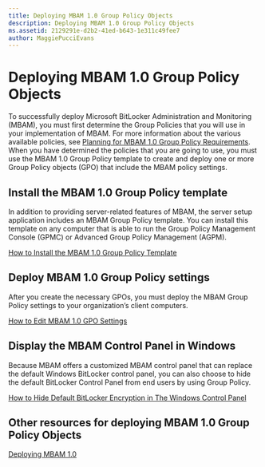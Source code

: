 ```yaml
---
title: Deploying MBAM 1.0 Group Policy Objects
description: Deploying MBAM 1.0 Group Policy Objects
ms.assetid: 2129291e-d2b2-41ed-b643-1e311c49fee7
author: MaggiePucciEvans
---
```


# Deploying MBAM 1.0 Group Policy Objects


To successfully deploy Microsoft BitLocker Administration and Monitoring (MBAM), you must first determine the Group Policies that you will use in your implementation of MBAM. For more information about the various available policies, see [Planning for MBAM 1.0 Group Policy Requirements](planning-for-mbam-10-group-policy-requirements.md). When you have determined the policies that you are going to use, you must use the MBAM 1.0 Group Policy template to create and deploy one or more Group Policy objects (GPO) that include the MBAM policy settings.

## Install the MBAM 1.0 Group Policy template


In addition to providing server-related features of MBAM, the server setup application includes an MBAM Group Policy template. You can install this template on any computer that is able to run the Group Policy Management Console (GPMC) or Advanced Group Policy Management (AGPM).

[How to Install the MBAM 1.0 Group Policy Template](how-to-install-the-mbam-10-group-policy-template.md)

## Deploy MBAM 1.0 Group Policy settings


After you create the necessary GPOs, you must deploy the MBAM Group Policy settings to your organization’s client computers.

[How to Edit MBAM 1.0 GPO Settings](how-to-edit-mbam-10-gpo-settings.md)

## Display the MBAM Control Panel in Windows


Because MBAM offers a customized MBAM control panel that can replace the default Windows BitLocker control panel, you can also choose to hide the default BitLocker Control Panel from end users by using Group Policy.

[How to Hide Default BitLocker Encryption in The Windows Control Panel](how-to-hide-default-bitlocker-encryption-in-the-windows-control-panel.md)

## Other resources for deploying MBAM 1.0 Group Policy Objects


[Deploying MBAM 1.0](deploying-mbam-10.md)

 

 





